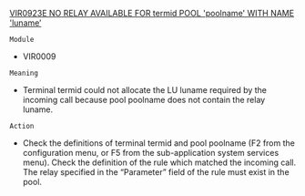 [VIR0923E NO RELAY AVAILABLE FOR termid POOL 'poolname' WITH NAME 'luname’](https://virtel.readthedocs.io/en/latest/manuals/virtel/Virtel459MG/messages.html?highlight=VIR0923E#VIR0923E)

`Module`
- VIR0009

`Meaning`
- Terminal termid could not allocate the LU luname required by the incoming call because pool poolname does not contain the relay luname.

`Action`
- Check the definitions of terminal termid and pool poolname (F2 from the configuration menu, or F5 from the sub-application system services menu). Check the definition of the rule which matched the incoming call. The relay specified in the “Parameter” field of the rule must exist in the pool.
